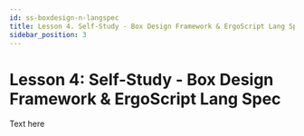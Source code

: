 ```yaml
---
id: ss-boxdesign-n-langspec
title: Lesson 4. Self-Study - Box Design Framework & ErgoScript Lang Spec
sidebar_position: 3
---
```


# Lesson 4: Self-Study - Box Design Framework & ErgoScript Lang Spec

Text here
